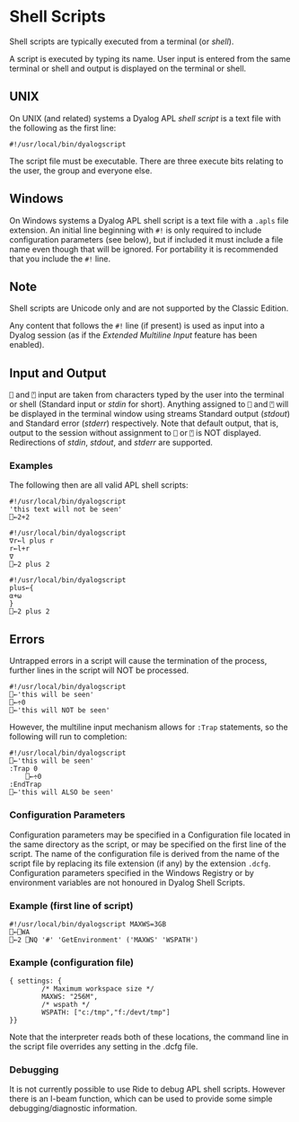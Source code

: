 <!-- Hidden search keywords -->
<div style="display: none;">
  dyalogscript
</div>

<h1 class="heading"><span class="name">Shell Scripts</span></h1>

Shell scripts are typically executed  from a terminal (or *shell*).

A script is executed by typing its name. User input is entered from the same terminal or shell and output is displayed on the terminal or shell.

## UNIX

On UNIX (and related) systems a Dyalog APL *shell script* is a text file with the following as the first line:
```apl
#!/usr/local/bin/dyalogscript
```

The script file must be executable. There are three execute bits relating to the user, the group and everyone else.

## Windows

On Windows systems a Dyalog APL shell script is a text file with a `.apls` file extension. An initial line beginning with `#!` is only required to include configuration parameters (see below), but if included it must include a file name even though that will be ignored. For portability it is recommended that you include the `#!` line.

## Note

Shell scripts are Unicode only and are not supported by the Classic Edition.

Any content that follows  the `#!` line (if present) is used as input into a Dyalog session (as if the *Extended Multiline Input* feature has been enabled).

## Input and Output

`⎕` and `⍞` input are taken from characters typed by the user into the terminal or shell (Standard input or *stdin* for short).  Anything assigned to `⎕` and `⍞` will be displayed in the terminal window using streams Standard output (*stdout*) and Standard error (*stderr*) respectively. Note that default output, that is, output to the session without assignment to `⎕` or `⍞` is NOT displayed. Redirections of *stdin*, *stdout*, and *stderr* are supported.

<h3 class="example">Examples</h3>

The following then are all valid APL shell scripts:
```apl
#!/usr/local/bin/dyalogscript
'this text will not be seen'
⎕←2+2
```
```apl
#!/usr/local/bin/dyalogscript
∇r←l plus r
r←l+r
∇
⎕←2 plus 2
```
```apl
#!/usr/local/bin/dyalogscript
plus←{
⍺+⍵
}
⎕←2 plus 2
```

## Errors

Untrapped errors in a script will cause the termination of the process, further lines in the script will NOT be processed.
```apl
#!/usr/local/bin/dyalogscript
⎕←'this will be seen'
⎕←÷0
⎕←'this will NOT be seen'
```

However, the multiline input mechanism allows for `:Trap` statements, so the following will run to completion:
```apl
#!/usr/local/bin/dyalogscript
⎕←'this will be seen'
:Trap 0
    ⎕←÷0
:EndTrap
⎕←'this will ALSO be seen'
```

### Configuration Parameters

Configuration parameters may be specified in a Configuration file located in the same directory as the script, or may be specified on the first line of the script.  The name of the configuration file is derived from the name of the script file by replacing its file extension (if any) by the extension `.dcfg`. Configuration parameters specified in the Windows Registry or by environment variables are not honoured in Dyalog Shell Scripts.

### Example (first line of script)
```apl
#!/usr/local/bin/dyalogscript MAXWS=3GB
⎕←⎕WA
⎕←2 ⎕NQ '#' 'GetEnvironment' ('MAXWS' 'WSPATH')
```

### Example (configuration file)
```apl
{ settings: {
        /* Maximum workspace size */
        MAXWS: "256M",
        /* wspath */
        WSPATH: ["c:/tmp","f:/devt/tmp"]
}}
```

Note that the interpreter reads both of these locations, the command line in the script file overrides any setting in the .dcfg file.

### Debugging

It is not currently possible to use Ride to debug APL shell scripts. However there is an I-beam function, which can be used to provide some simple debugging/diagnostic information.
